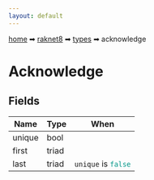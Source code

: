 ```yaml
---
layout: default
---
```


[home](/) ➡ [raknet8](/protocol/raknet8) ➡ [types](/protocol/raknet8/types) ➡ acknowledge

# Acknowledge

## Fields

Name | Type | When
---|---|:---:
unique | bool | 
first | triad | 
last | triad | <code>unique</code> is <code><span style="color:#009688">false</span></code>

